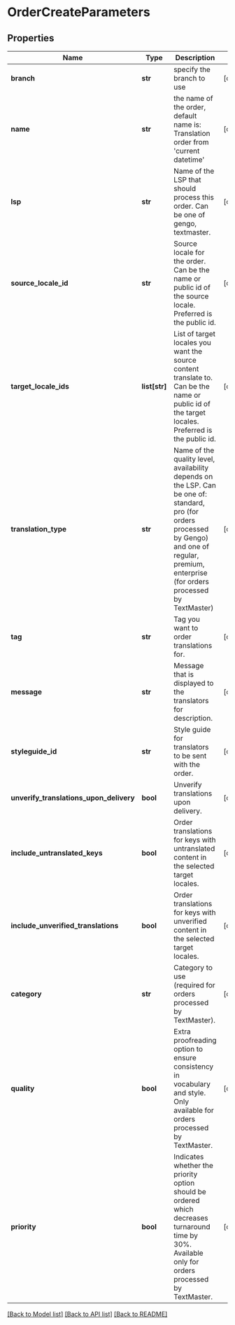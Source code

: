 # OrderCreateParameters

## Properties
Name | Type | Description | Notes
------------ | ------------- | ------------- | -------------
**branch** | **str** | specify the branch to use | [optional] 
**name** | **str** | the name of the order, default name is: Translation order from &#39;current datetime&#39; | [optional] 
**lsp** | **str** | Name of the LSP that should process this order. Can be one of gengo, textmaster. | [optional] 
**source_locale_id** | **str** | Source locale for the order. Can be the name or public id of the source locale. Preferred is the public id. | [optional] 
**target_locale_ids** | **list[str]** | List of target locales you want the source content translate to. Can be the name or public id of the target locales. Preferred is the public id. | [optional] 
**translation_type** | **str** | Name of the quality level, availability depends on the LSP. Can be one of:  standard, pro (for orders processed by Gengo) and one of regular, premium, enterprise (for orders processed by TextMaster) | [optional] 
**tag** | **str** | Tag you want to order translations for. | [optional] 
**message** | **str** | Message that is displayed to the translators for description. | [optional] 
**styleguide_id** | **str** | Style guide for translators to be sent with the order. | [optional] 
**unverify_translations_upon_delivery** | **bool** | Unverify translations upon delivery. | [optional] 
**include_untranslated_keys** | **bool** | Order translations for keys with untranslated content in the selected target locales. | [optional] 
**include_unverified_translations** | **bool** | Order translations for keys with unverified content in the selected target locales. | [optional] 
**category** | **str** | Category to use (required for orders processed by TextMaster). | [optional] 
**quality** | **bool** | Extra proofreading option to ensure consistency in vocabulary and style. Only available for orders processed by TextMaster. | [optional] 
**priority** | **bool** | Indicates whether the priority option should be ordered which decreases turnaround time by 30%. Available only for orders processed by TextMaster. | [optional] 

[[Back to Model list]](../README.md#documentation-for-models) [[Back to API list]](../README.md#documentation-for-api-endpoints) [[Back to README]](../README.md)


